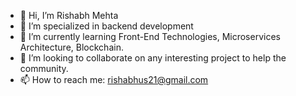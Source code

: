 - 👋 Hi, I’m Rishabh Mehta
- 👀 I’m specialized in backend development
- 🌱 I’m currently learning Front-End Technologies, Microservices Architecture, Blockchain.
- 💞️ I’m looking to collaborate on any interesting project to help the community.
- 📫 How to reach me: rishabhus21@gmail.com

<!---
rishabhsmehta/rishabhsmehta is a ✨ special ✨ repository because its `README.md` (this file) appears on your GitHub profile.
You can click the Preview link to take a look at your changes.
--->
